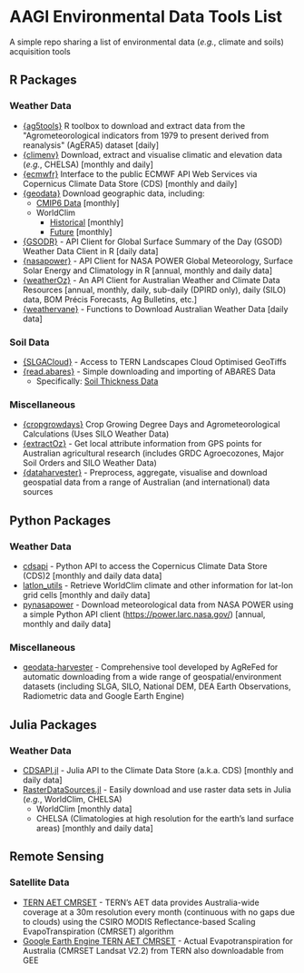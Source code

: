 # AAGI Environmental Data Tools List

A simple repo sharing a list of environmental data (*e.g.*, climate and soils) acquisition tools 

## R Packages

### Weather Data

- [{ag5tools}](https://agrdatasci.github.io/ag5Tools/) R toolbox to download and extract data from the "Agrometeorological indicators from 1979 to present derived from reanalysis" (AgERA5) dataset [daily]
- [{climenv}](https://github.com/jamestsakalos/climenv) Download, extract and visualise climatic and elevation data (*e.g.*, CHELSA) [monthly and daily]
- [{ecmwfr}](https://github.com/bluegreen-labs/ecmwfr) Interface to the public ECMWF API Web Services via Copernicus Climate Data Store (CDS) [monthly and daily]
- [{geodata}](https://github.com/rspatial/geodata) Download geographic data, including:
  - [CMIP6 Data](https://geodata.ucdavis.edu/cmip6/) [monthly]
  - WorldClim
    - [Historical](https://www.worldclim.org/data/worldclim21.html) [monthly]
    - [Future](https://www.worldclim.org/data/cmip6/cmip6climate.html) [monthly]
- [{GSODR}](https://docs.ropensci.org/GSODR/) - API Client for Global Surface Summary of the Day (GSOD) Weather Data Client in R [daily data]
- [{nasapower}](https://docs.ropensci.org/nasapower/) - API Client for NASA POWER Global Meteorology, Surface Solar Energy and Climatology in R [annual, monthly and daily data]
- [{weatherOz}](https://docs.ropensci.org/weatherOz/) - An API Client for Australian Weather and Climate Data Resources [annual, monthly, daily, sub-daily (DPIRD only), daily (SILO) data, BOM Précis Forecasts, Ag Bulletins, etc.]
- [{weathervane}](https://biometryhub.github.io/weathervane/) - Functions to Download Australian Weather Data [daily data]
 
### Soil Data

- [{SLGACloud}](https://github.com/AusSoilsDSM/SLGACloud) - Access to TERN Landscapes Cloud Optimised GeoTiffs
- [{read.abares}](https://codeberg.org/adamhsparks/read.abares) - Simple downloading and importing of ABARES Data
  - Specifically: [Soil Thickness Data](https://adamhsparks.codeberg.page/read.abares/reference/get_soil_thickness.html)
 
### Miscellaneous

- [{cropgrowdays}](https://gitlab.com/petebaker/cropgrowdays) Crop Growing Degree Days and Agrometeorological Calculations (Uses SILO Weather Data)
- [{extractOz}](https://dpird-fsi.github.io/extractOz/) - Get local attribute information from GPS points for Australian agricultural research (includes GRDC Agroecozones, Major Soil Orders and SILO Weather Data)
- [{dataharvester}](https://sydney-informatics-hub.github.io/dataharvester/) - Preprocess, aggregate, visualise and download geospatial data from a range of Australian (and international) data sources

## Python Packages

### Weather Data

- [cdsapi](https://github.com/ecmwf/cdsapi) - Python API to access the Copernicus Climate Data Store (CDS)2 [monthly and daily data data]
- [latlon_utils](https://github.com/Chilipp/latlon-utils) - Retrieve WorldClim climate and other information for lat-lon grid cells [monthly and daily data]
- [pynasapower](https://pynasapower.readthedocs.io/en/latest/) - Download meteorological data from NASA POWER using a simple Python API client (<https://power.larc.nasa.gov/>) [annual, monthly and daily data]

### Miscellaneous

- [geodata-harvester](https://github.com/Sydney-Informatics-Hub/geodata-harvester) - Comprehensive tool developed by AgReFed for automatic downloading from a wide range of geospatial/environment datasets (including SLGA, SILO, National DEM, DEA Earth Observations, Radiometric data and Google Earth Engine)

## Julia Packages

### Weather Data

- [CDSAPI.jl](https://github.com/JuliaClimate/CDSAPI.jl) - Julia API to the Climate Data Store (a.k.a. CDS) [monthly and daily data]
- [RasterDataSources.jl](https://github.com/EcoJulia/RasterDataSources.jl) - Easily download and use raster data sets in Julia (*e.g.*, WorldClim, CHELSA)
  - WorldClim [monthly data]
  - CHELSA (Climatologies at high resolution for the earth’s land surface areas) [monthly and daily data]

## Remote Sensing

### Satellite Data

- [TERN AET CMRSET](https://portal.tern.org.au/metadata/TERN/9fefa68b-dbed-4c20-88db-a9429fb4ba97) - TERN’s AET data provides Australia-wide coverage at a 30m resolution every month (continuous with no gaps due to clouds) using the CSIRO MODIS Reflectance-based Scaling EvapoTranspiration (CMRSET) algorithm 
- [Google Earth Engine TERN AET CMRSET](https://developers.google.com/earth-engine/datasets/catalog/TERN_AET_CMRSET_LANDSAT_V2_2) - Actual Evapotranspiration for Australia (CMRSET Landsat V2.2) from TERN also downloadable from GEE
